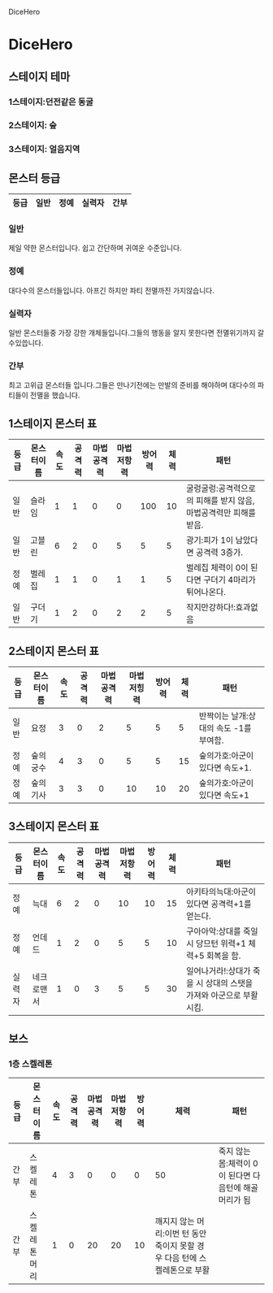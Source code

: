 DiceHero
# DiceHero





## 스테이지 테마

### 1스테이지:던전같은 동굴

### 2스테이지: 숲

### 3스테이지: 얼음지역



## 몬스터 등급
|등급|일반|정예|실력자|간부|
|--|--|--|--|--|
### 일반
제일 약한 몬스터입니다.  쉽고 간단하며 귀여운 수준입니다.

### 정예
대다수의 몬스터들입니다. 아프긴 하지만 파티 전멸까진 가지않습니다.

### 실력자
일반 몬스터들중 가장 강한 개체들입니다.그들의 행동을 알지 못한다면 전멸위기까지 갈수있씁니다.

### 간부
최고 고위급 몬스터들 입니다.그들은 만나기전에는 만발의 준비를 해야하며 대다수의 파티들이 전멸을 했습니다. 

## 1스테이지 몬스터 표
|등급|몬스터이름|속도|공격력|마법공격력|마법저항력|방어력|체력|패턴|
|---|-----|---|---|---|---|---|---|------|
|일반|슬라임|1|1|0|0|100|10| 굴렁굴렁:공격력으로의 피해를 받지 않음, 마법공격력만 피해를 받음.|
|일반|고블린|6|2|0|5|5|5|광기:피가 1이 남았다면 공격력 3증가.|
|정예|벌레집|1|1|0|1|1|5|벌레집 체력이 0이 된다면 구더기 4마리가 튀어나온다.|
|일반|구더기|1|2|0|2|2|5|작지만강하다!:효과없음|


## 2스테이지 몬스터 표
|등급|몬스터이름|속도|공격력|마법공격력|마법저힝력|방어력|체력|패턴|
|---|-----|---|---|---|---|---|---|------|
|일반|요정|3|0|2|5|5|5|반짝이는 날개:상대의 속도 -1를 부여함.|
|정예|숲의궁수|4|3|0|5|5|15|숲의가호:아군이 있다면 속도+1.|
|정예|숲의기사|3|3|0|10|10|20|숲의가호:아군이 있다면 속도+1|


## 3스테이지 몬스터 표
|등급|몬스터이름|속도|공격력|마법공격력|마법저항력|방어력|체력|패턴|
|---|-----|---|---|---|---|---|---|------|
|정예|늑대|6|2|0|10|10|15|아키타의늑대:아군이 있다면 공격력+1를 얻는다.|
|정예|언데드|1|2|0|5|5|10|구아아악:상대를 죽일시 당므턴 위력+1 체력+5 회복을 함.|
|실력자|네크로맨서|1|0|3|5|5|30|일어나거라!:상대가 죽을 시 상대의 스탯을 가져와 아군으로 부활시킴.|




## 보스

### 1층 스켈레톤
|등급|몬스터이름|속도|공격력|마법공격력|마법저항력|방어력|체력|패턴|
|---|-----|---|---|---|---|---|---|------|
|간부|스켈레톤|4|3|0|0|0|50|죽지 않는 몸:체력이 0이 된다면 다음턴에 해골머리가 됨|
|간부|스켈레톤머리|1|0|20|20|10|깨지지 않는 머리:이번 턴 동안 죽이지 못할 경우 다음 턴에 스켈레톤으로 부활|



